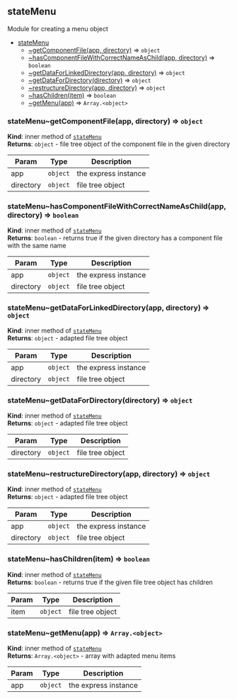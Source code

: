 <a name="module_stateMenu"></a>

## stateMenu
Module for creating a menu object


* [stateMenu](#module_stateMenu)
    * [~getComponentFile(app, directory)](#module_stateMenu..getComponentFile) ⇒ <code>object</code>
    * [~hasComponentFileWithCorrectNameAsChild(app, directory)](#module_stateMenu..hasComponentFileWithCorrectNameAsChild) ⇒ <code>boolean</code>
    * [~getDataForLinkedDirectory(app, directory)](#module_stateMenu..getDataForLinkedDirectory) ⇒ <code>object</code>
    * [~getDataForDirectory(directory)](#module_stateMenu..getDataForDirectory) ⇒ <code>object</code>
    * [~restructureDirectory(app, directory)](#module_stateMenu..restructureDirectory) ⇒ <code>object</code>
    * [~hasChildren(item)](#module_stateMenu..hasChildren) ⇒ <code>boolean</code>
    * [~getMenu(app)](#module_stateMenu..getMenu) ⇒ <code>Array.&lt;object&gt;</code>

<a name="module_stateMenu..getComponentFile"></a>

### stateMenu~getComponentFile(app, directory) ⇒ <code>object</code>
**Kind**: inner method of [<code>stateMenu</code>](#module_stateMenu)  
**Returns**: <code>object</code> - file tree object of the component file in the given directory  

| Param | Type | Description |
| --- | --- | --- |
| app | <code>object</code> | the express instance |
| directory | <code>object</code> | file tree object |

<a name="module_stateMenu..hasComponentFileWithCorrectNameAsChild"></a>

### stateMenu~hasComponentFileWithCorrectNameAsChild(app, directory) ⇒ <code>boolean</code>
**Kind**: inner method of [<code>stateMenu</code>](#module_stateMenu)  
**Returns**: <code>boolean</code> - returns true if the given directory has a component file with the same name  

| Param | Type | Description |
| --- | --- | --- |
| app | <code>object</code> | the express instance |
| directory | <code>object</code> | file tree object |

<a name="module_stateMenu..getDataForLinkedDirectory"></a>

### stateMenu~getDataForLinkedDirectory(app, directory) ⇒ <code>object</code>
**Kind**: inner method of [<code>stateMenu</code>](#module_stateMenu)  
**Returns**: <code>object</code> - adapted file tree object  

| Param | Type | Description |
| --- | --- | --- |
| app | <code>object</code> | the express instance |
| directory | <code>object</code> | file tree object |

<a name="module_stateMenu..getDataForDirectory"></a>

### stateMenu~getDataForDirectory(directory) ⇒ <code>object</code>
**Kind**: inner method of [<code>stateMenu</code>](#module_stateMenu)  
**Returns**: <code>object</code> - adapted file tree object  

| Param | Type | Description |
| --- | --- | --- |
| directory | <code>object</code> | file tree object |

<a name="module_stateMenu..restructureDirectory"></a>

### stateMenu~restructureDirectory(app, directory) ⇒ <code>object</code>
**Kind**: inner method of [<code>stateMenu</code>](#module_stateMenu)  
**Returns**: <code>object</code> - adapted file tree object  

| Param | Type | Description |
| --- | --- | --- |
| app | <code>object</code> | the express instance |
| directory | <code>object</code> | file tree object |

<a name="module_stateMenu..hasChildren"></a>

### stateMenu~hasChildren(item) ⇒ <code>boolean</code>
**Kind**: inner method of [<code>stateMenu</code>](#module_stateMenu)  
**Returns**: <code>boolean</code> - returns true if the given file tree object has children  

| Param | Type | Description |
| --- | --- | --- |
| item | <code>object</code> | file tree object |

<a name="module_stateMenu..getMenu"></a>

### stateMenu~getMenu(app) ⇒ <code>Array.&lt;object&gt;</code>
**Kind**: inner method of [<code>stateMenu</code>](#module_stateMenu)  
**Returns**: <code>Array.&lt;object&gt;</code> - array with adapted menu items  

| Param | Type | Description |
| --- | --- | --- |
| app | <code>object</code> | the express instance |


